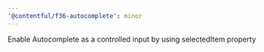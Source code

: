 ```yaml
---
'@contentful/f36-autocomplete': minor
---
```


Enable Autocomplete as a controlled input by using selectedItem property
